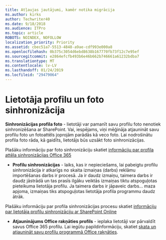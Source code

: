 ```yaml
---
title: Atļaujas jautājumi, kamēr notika migrācija
ms.author: kirks
author: Techwriter40
ms.date: 9/18/2018
ms.audience: ITPro
ms.topic: article
ROBOTS: NOINDEX, NOFOLLOW
localization_priority: Priority
ms.assetid: cbec51a7-5513-4848-a9ae-cdf993e000a8
ms.openlocfilehash: 0b375c3054d6ebd8638b167770fb73f12c7e95ef
ms.sourcegitcommit: e2864efcfb493b6e46b662b746661a61232bdba7
ms.translationtype: MT
ms.contentlocale: lv-LV
ms.lasthandoff: 01/24/2019
ms.locfileid: "29479064"
---
```

# <a name="user-profile-and-photo-synchronization"></a>Lietotāja profilu un foto sinhronizācija

 **Sinhronizācijas profila foto** - lietotāji var pamanīt savu profilu foto nenotiek sinhronizēšana ar SharePoint. Vai, iespējams, viņi mēģināja atjaunināt savu profilu foto un fotoattēls joprojām parādās kā veco foto. Lai nodrošinātu profila foto rāda, kā gaidīts, lietotājs būs uzsākt foto sinhronizācijas. 
  
Plašāku informāciju par foto sinhronizāciju skatiet [informāciju par profila attēla sinhronizācijas Office 365](https://go.microsoft.com/fwlink/?linkid=2022634)
  
- **Profilu sinhronizācijas** - laiks, kas ir nepieciešams, lai pabeigtu profilu sinhronizācija ir atkarīgs no skaita izmaiņas (darbs) reklāmu importēšanas darbs ir procesā. Ja ir daudz izmaiņu, taimera darbs ir daudz jāstrādā un tas prasīs ilgāku veiktās izmaiņas tiktu atspoguļotas pieteikuma lietotāja profilu. Ja taimera darbs ir jāpaveic darbs... maza apjoma, izmaiņas tiks atspoguļotas lietotāja profila programmu daudz ātrāk. 
  
Plašāku informāciju par profila sinhronizācijas procesu skatiet [informāciju par lietotāja profilu sinhronizāciju ar SharePoint Online](https://go.microsoft.com/fwlink/?linkid=2022639)
    
- **Atjauninājums Office rakņāties profils** - ieplaka lietotāji var pārvaldīt savus Office 365 profilu. Lai iegūtu papildinformāciju, skatiet [skata un atjaunināt savu profilu programmā Office rakņāties](https://support.office.com/en-us/article/View-and-update-your-profile-in-Office-Delve-4e84343b-eedf-45a1-aeb9-8627ccca14ba).
    

